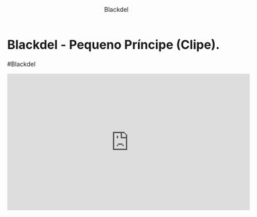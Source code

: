 <head>
   <link rel="stylesheet" href="styles.css" />
</head>

<body>

<header>Blackdel</header>


<h1>Blackdel - Pequeno Príncipe (Clipe).</h1>
<p>#Blackdel</p>

<iframe width="560" height="315" src="https://www.youtube.com/embed/qPqP-vCb5j8?si=igVAxxicqvhL8sY4" title="YouTube video player" frameborder="0" allow="accelerometer; autoplay; clipboard-write; encrypted-media; gyroscope; picture-in-picture; web-share" referrerpolicy="strict-origin-when-cross-origin" allowfullscreen></iframe>

</body>
